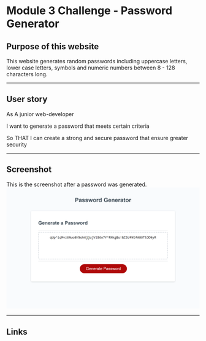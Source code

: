 # Module 3 Challenge - Password Generator

## Purpose of this website

This website generates random passwords including uppercase letters, lower case letters, symbols and numeric numbers between 8 - 128 characters long. 

---

## User story
As A junior web-developer

I want to generate a password that meets certain criteria

So THAT I can create a strong and secure password that ensure greater security 

----

## Screenshot
This is the screenshot after a password was generated. 
![Password Generator](password_generator.png)

---

## Links
